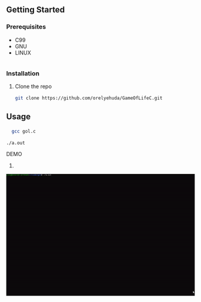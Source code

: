 
<!-- GETTING STARTED -->
## Getting Started



### Prerequisites

* C99
* GNU
* LINUX 
     ```sh #include <unistd.h>


### Installation

1. Clone the repo
   ```sh
   git clone https://github.com/orelyehuda/GameOfLifeC.git
   ```
   

<!-- USAGE-->
## Usage
 ```sh
   gcc gol.c
```
   ```sh
   ./a.out
   ```


DEMO

1.
![](sample1.gif)
